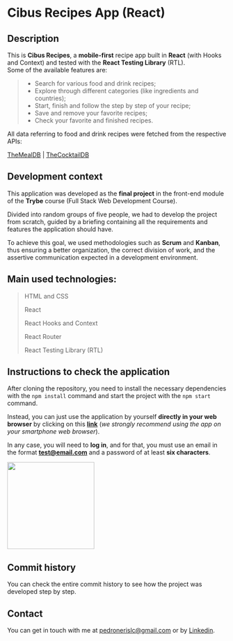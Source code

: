 # Cibus Recipes App (React)

## Description
This is **Cibus Recipes**, a **mobile-first** recipe app built in **React** (with Hooks and Context) and tested with the **React Testing Library** (RTL).
<br>Some of the available features are:

><ul>
>  <li>Search for various food and drink recipes;</li>
>  <li>Explore through different categories (like ingredients and countries);</li>
>  <li>Start, finish and follow the step by step of your recipe;</li>
>  <li>Save and remove your favorite recipes;</li>
>  <li>Check your favorite and finished recipes.</li>
></ul>


All data referring to food and drink recipes were fetched from the respective APIs:

<a href="https://www.themealdb.com/api.php">TheMealDB</a> | <a href="https://www.thecocktaildb.com/api.php">TheCocktailDB</a>

## Development context
This application was developed as the **final project** in the front-end module of the **Trybe** course (Full Stack Web Development Course).

Divided into random groups of five people, we had to develop the project from scratch, guided by a briefing containing all the requirements and features the application should have.

To achieve this goal, we used methodologies such as **Scrum** and **Kanban**, thus ensuring a better organization, the correct division of work, and the assertive communication expected in a development environment.


## Main used technologies:
>HTML and CSS
>
>React
>
>React Hooks and Context
>
>React Router
>
>React Testing Library (RTL)

## Instructions to check the application
After cloning the repository, you need to install the necessary dependencies with the `npm install` command and start the project with the `npm start` command.

Instead, you can just use the application by yourself **directly in your web browser** by clicking on this **<a href="https://cibus-recipe-app.vercel.app/">link</a>** (*we strongly recommend using the app on your smartphone web browser*).

In any case, you will need to **log in**, and for that, you must use an email in the format **test@email.com** and a password of at least **six characters**.

<img src="https://user-images.githubusercontent.com/94147604/188034824-624f6e01-25f1-43f3-ac08-0f3c66833697.jpeg" width="200">

## Commit history
You can check the entire commit history to see how the project was developed step by step.

## Contact
You can get in touch with me at pedronerislc@gmail.com or by <a href="https://www.linkedin.com/in/pedro-nl-caldas/">Linkedin</a>.
